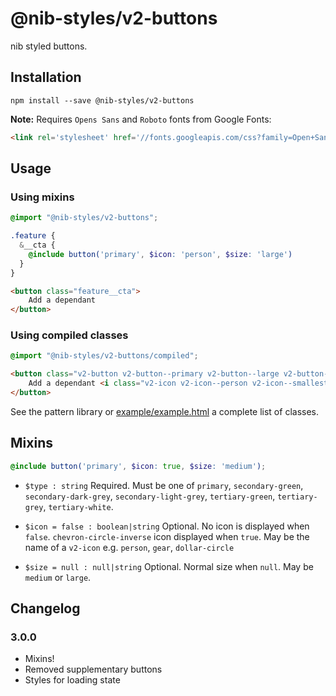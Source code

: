 # @nib-styles/v2-buttons

nib styled buttons.

## Installation

    npm install --save @nib-styles/v2-buttons

**Note:** Requires `Opens Sans` and `Roboto` fonts from Google Fonts:

```html
<link rel='stylesheet' href='//fonts.googleapis.com/css?family=Open+Sans:700|Roboto:700' />
```

## Usage

### Using mixins

```scss
@import "@nib-styles/v2-buttons";

.feature {
  &__cta {
    @include button('primary', $icon: 'person', $size: 'large')
  }
}
```

```html
<button class="feature__cta">
    Add a dependant
</button>
```

### Using compiled classes

```scss
@import "@nib-styles/v2-buttons/compiled";
```

```html
<button class="v2-button v2-button--primary v2-button--large v2-button--icon-on-right">
    Add a dependant <i class="v2-icon v2-icon--person v2-icon--smallest v2-icon--offset-descenders"></i>
</button>
```

See the pattern library or [example/example.html](example/example.html) a complete list of classes.

## Mixins

```scss
@include button('primary', $icon: true, $size: 'medium');
```

- `$type : string` Required. Must be one of `primary`, `secondary-green`, `secondary-dark-grey`, `secondary-light-grey`, `tertiary-green`, `tertiary-grey`, `tertiary-white`.

- `$icon = false : boolean|string` Optional. No icon is displayed when `false`. `chevron-circle-inverse` icon displayed when `true`. May be the name of a `v2-icon` e.g. `person`, `gear`, `dollar-circle`

- `$size = null : null|string` Optional. Normal size when `null`. May be `medium` or `large`.

## Changelog

### 3.0.0

- Mixins!
- Removed supplementary buttons
- Styles for loading state